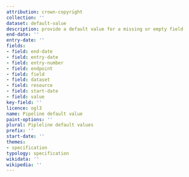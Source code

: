 ```yaml
---
attribution: crown-copyright
collection: ''
dataset: default-value
description: provide a default value for a missing or empty field
end-date: ''
entry-date: ''
fields:
- field: end-date
- field: entry-date
- field: entry-number
- field: endpoint
- field: field
- field: dataset
- field: resource
- field: start-date
- field: value
key-field: ''
licence: ogl3
name: Pipeline default value
paint-options: ''
plural: Pipleline default values
prefix: ''
start-date: ''
themes:
- specification
typology: specification
wikidata: ''
wikipedia: ''
---
```

